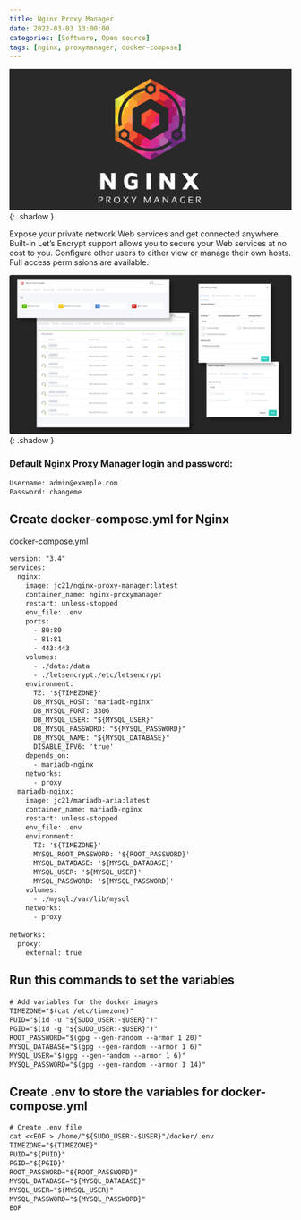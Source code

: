 ```yaml
---
title: Nginx Proxy Manager
date: 2022-03-03 13:00:00
categories: [Software, Open source]
tags: [nginx, proxymanager, docker-compose]
---
```

<script defer data-domain="senad-d.github.io" src="https://plus.seki.pro/js/script.js"></script>
![](https://github.com/senad-d/senad-d.github.io/blob/main/_media/images/nginx-banner.png?raw=true){: .shadow }


Expose your private network Web services and get connected anywhere. Built-in Let’s Encrypt support allows you to secure your Web services at no cost to you. Configure other users to either view or manage their own hosts. Full access permissions are available.

![](https://github.com/senad-d/senad-d.github.io/blob/main/_media/images/nginx-proxy-manager-dash.png?raw=true){: .shadow }

### Default Nginx Proxy Manager login and password:
```shell
Username: admin@example.com
Password: changeme
```
## Create docker-compose.yml for Nginx
docker-compose.yml
```shell
version: "3.4"
services:
  nginx:
    image: jc21/nginx-proxy-manager:latest
    container_name: nginx-proxymanager
    restart: unless-stopped
    env_file: .env
    ports:
      - 80:80
      - 81:81
      - 443:443
    volumes:
      - ./data:/data
      - ./letsencrypt:/etc/letsencrypt
    environment:
      TZ: '${TIMEZONE}'
      DB_MYSQL_HOST: "mariadb-nginx"
      DB_MYSQL_PORT: 3306
      DB_MYSQL_USER: "${MYSQL_USER}"
      DB_MYSQL_PASSWORD: "${MYSQL_PASSWORD}"
      DB_MYSQL_NAME: "${MYSQL_DATABASE}"
      DISABLE_IPV6: 'true'
    depends_on:
      - mariadb-nginx
    networks:
      - proxy
  mariadb-nginx:
    image: jc21/mariadb-aria:latest
    container_name: mariadb-nginx
    restart: unless-stopped
    env_file: .env
    environment:
      TZ: '${TIMEZONE}'
      MYSQL_ROOT_PASSWORD: '${ROOT_PASSWORD}'
      MYSQL_DATABASE: '${MYSQL_DATABASE}'
      MYSQL_USER: '${MYSQL_USER}'
      MYSQL_PASSWORD: '${MYSQL_PASSWORD}'
    volumes:
      - ./mysql:/var/lib/mysql
    networks:
      - proxy

networks:
  proxy:
    external: true
```


## Run this commands to set the variables
```shell
# Add variables for the docker images
TIMEZONE="$(cat /etc/timezone)"
PUID="$(id -u "${SUDO_USER:-$USER}")"
PGID="$(id -g "${SUDO_USER:-$USER}")"
ROOT_PASSWORD="$(gpg --gen-random --armor 1 20)"
MYSQL_DATABASE="$(gpg --gen-random --armor 1 6)"
MYSQL_USER="$(gpg --gen-random --armor 1 6)"
MYSQL_PASSWORD="$(gpg --gen-random --armor 1 14)"
```


## Create .env to store the variables for docker-compose.yml
```shell
# Create .env file
cat <<EOF > /home/"${SUDO_USER:-$USER}"/docker/.env
TIMEZONE="${TIMEZONE}"
PUID="${PUID}"
PGID="${PGID}"
ROOT_PASSWORD="${ROOT_PASSWORD}"
MYSQL_DATABASE="${MYSQL_DATABASE}"
MYSQL_USER="${MYSQL_USER}"
MYSQL_PASSWORD="${MYSQL_PASSWORD}"
EOF
```